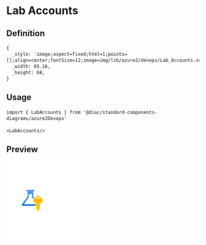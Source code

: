 # Lab Accounts

## Definition

```
{
  _style: 'image;aspect=fixed;html=1;points=[];align=center;fontSize=12;image=img/lib/azure2/devops/Lab_Accounts.svg;strokeColor=none;',
  _width: 65.16,
  _height: 68,
}
```

## Usage

```
import { LabAccounts } from '@diac/standard-components-diagrams/azure2Devops'

<LabAccounts/>
```

## Preview

<img src="./lab-accounts.png" width="200"/>
